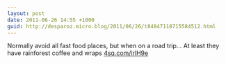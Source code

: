```yaml
---
layout: post
date: 2011-06-26 14:55 +1000
guid: http://desparoz.micro.blog/2011/06/26/t84847118715584512.html
---
```

Normally avoid all fast food places, but when on a road trip... At least they have rainforest coffee and wraps [4sq.com/irlH9e](http://4sq.com/irlH9e)

